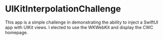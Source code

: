 # UIKitInterpolationChallenge

This app is a simple challenge in demonstrating the ability to inject a SwiftUI app with UIKit views.
I elected to use the WKWebKit and display the CWC homepage.
